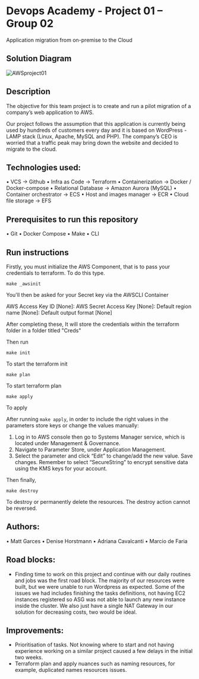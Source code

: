 # Devops Academy - Project 01 – Group 02

Application migration from on-premise to the Cloud

## Solution Diagram
![AWSproject01](https://user-images.githubusercontent.com/45111486/80457800-3fa14780-8973-11ea-9982-a1e28bafa713.png)<!-- Image of design will go here -->

## Description

The objective for this team project is to create and run a pilot migration of a company’s web application to AWS.

Our project follows the assumption that this application is currently being used by hundreds of customers every day and it is based on WordPress - LAMP stack (Linux, Apache, MySQL and PHP). The company’s CEO is worried that a traffic peak may bring down the website and decided to migrate to the cloud.

## Technologies used:

• VCS → Github
• Infra as Code → Terraform
• Containerization → Docker / Docker-compose
• Relational Database → Amazon Aurora (MySQL)
• Container orchestrator → ECS
• Host and images manager → ECR
• Cloud file storage → EFS

## Prerequisites to run this repository

• Git
• Docker Compose
• Make
• CLI

## Run instructions

Firstly, you must initialize the AWS Component, that is to pass your credentials to terraform.
To do this type.

`make _awsinit`

You'll then be asked for your Secret key via the AWSCLI Container

AWS Access Key ID [None]:
AWS Secret Access Key [None]:
Default region name [None]:
Default output format [None]

After completing these,
It will store the credentials within the terraform folder in a folder titled "Creds"

Then run

`make init`

To start the terraform init

`make plan`

To start terraform plan

`make apply`

To apply

After running `make apply`, in order to include the right values in the parameters store keys or change the values manually:

1. Log in to AWS console then go to Systems Manager service, which is located under Management & Governance.
2. Navigate to Parameter Store, under Application Management.
3. Select the parameter and click “Edit” to change/add the new value. Save changes.
   Remember to select “SecureString” to encrypt sensitive data using the KMS keys for your account.

Then finally,

`make destroy`

To destroy or permanently delete the resources. The destroy action cannot be reversed.

## Authors:

• Matt Garces
• Denise Horstmann
• Adriana Cavalcanti
• Marcio de Faria

## Road blocks:

- Finding time to work on this project and continue with our daily routines and jobs was the first road block. 
The majority of our resources were built, but we were unable to run Wordpress as expected. Some of the issues we had includes finishing the tasks definitions, not having EC2 instances registered so ASG was not able to launch any new instance inside the cluster. We also just have a single NAT Gateway in our solution for decreasing costs, two would be ideal. 

## Improvements:

- Prioritisation of tasks. Not knowing where to start and not having experience working on a similar project caused a few delays in the initial two weeks.  
- Terraform plan and apply nuances such as naming resources, for example, duplicated names resources issues. 
